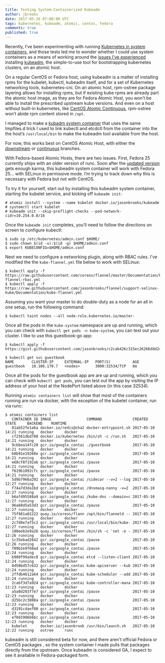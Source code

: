 ```yaml
---
title: Testing System-Containerized Kubeadm
author: jbrooks
date: 2017-05-26 07:00:00 UTC
tags: kubernetes, kubeadm, atomic, centos, fedora
comments: true
published: true
---
```


Recently, I’ve been experimenting with running [Kubernetes in system containers](http://www.projectatomic.io/blog/2017/05/system-containerized-kube/), and those tests led me to wonder whether I could use system containers as a means of working around the [issues I’ve experienced](https://jebpages.com/2016/11/01/installing-kubernetes-on-centos-atomic-host-with-kubeadm/) installing [kubeadm](https://kubernetes.io/docs/getting-started-guides/kubeadm/), the simple-to-use tool for bootstrapping kubernetes clusters, on an atomic host.

On a regular CentOS or Fedora host, using kubeadm is a matter of installing rpms for the kubelet, kubectl, kubeadm itself, and for a set of Kubernetes networking tools, kubernetes-cni. On an atomic host, rpm-ostree package layering allows for installing rpms, but if existing kube rpms are already part the atomic host image, as they are for Fedora Atomic Host, you won’t be able to install the prescribed upstream kube versions. And even on a host without built-in kubernetes, like [CentOS Atomic Continuous](https://wiki.centos.org/SpecialInterestGroup/Atomic/Devel), rpm-ostree won’t abide rpm content stored in `/opt`.

I managed to make a [kubadm system container](https://github.com/jasonbrooks/atomic-system-containers/tree/kube-containers/kubeadm) that uses the same tmpfiles.d trick I used to link kubectl and etcdctl from the container into the the host’s `/usr/local/bin` to make the kubeadm tool available from the host. 

For now, this works best on CentOS Atomic Host, with either the [downstream](https://wiki.centos.org/SpecialInterestGroup/Atomic/Download) or [continuous](https://wiki.centos.org/SpecialInterestGroup/Atomic/Devel) branches. 

With Fedora-based Atomic Hosts, there are two issues. First, Fedora 25 currently ships with an older version of runc. Soon after the [updated version](https://bodhi.fedoraproject.org/updates/FEDORA-2017-f4ccc7cb91) gets enough karma, this kubeadm system container will work with Fedora 25... with SELinux in permissive mode. I’m trying to track down why this is necessary with Fedora but not with CentOS.

To try it for yourself, start out by installing this kubeadm system container, starting the kubelet service, and kicking off `kubeadm init`:

```
# atomic install --system --name kubelet docker.io/jasonbrooks/kubeadm
# systemctl start kubelet
# kubeadm init --skip-preflight-checks --pod-network-cidr=10.254.0.0/16
```

Once the `kubeadm init` completes, you’ll need to follow the directions on screen to configure kubectl:

```
$ sudo cp /etc/kubernetes/admin.conf $HOME/
$ sudo chown $(id -u):$(id -g) $HOME/admin.conf
$ export KUBECONFIG=$HOME/admin.conf
```

Next we need to configure a networking plugin, along with RBAC rules. I've modified the the `kube-flannel.yml` file below to work with SELinux:

```
$ kubectl apply -f https://raw.githubusercontent.com/coreos/flannel/master/Documentation/kube-flannel-rbac.yml
$ kubectl apply -f https://raw.githubusercontent.com/jasonbrooks/flannel/support-selinux-kube/Documentation/kube-flannel.yml
```
Assuming you want your master to do double-duty as a node for an all in one setup, run the following command:
 
```
$ kubectl taint nodes --all node-role.kubernetes.io/master-
```

Once all the pods in the `kube-system` namespace are up and running, which you can check with `kubectl get pods -n kube-system`, you can test out your cluster. I like to use this guestbook-go app:

```
$ kubectl apply -f https://gist.githubusercontent.com/jasonbrooks/c2cab426c315ec26266ddd2c78aa4b60/raw/f9199348a04d5d65b60ce974992f5fd589b3e1de/guestbookgo.yaml

$ kubectl get svc guestbook
NAME        CLUSTER-IP     EXTERNAL-IP   PORT(S)          AGE
guestbook   10.106.170.7   <nodes>       3000:32534/TCP   6m
```

Once all the pods for the guestbook app are are up and running, which you can check with `kubectl get pods`, you can test out the app by visiting the IP address of your host at the NodePort listed above (in this case 32534).

Running `atomic containers list` will show that most of the containers running are run via docker, with the exception of the kubelet container, run via runc:

```
$ atomic containers list
   CONTAINER ID IMAGE                COMMAND              CREATED          STATE     BACKEND    RUNTIME   
   81ab52fe1a6a docker.io/redis@sha2 docker-entrypoint.sh 2017-05-10 14:21 running   docker     docker    
   cf2561dbd708 docker.io/kubernetes /bin/sh -c /run.sh   2017-05-10 14:21 running   docker     docker    
   9cbbea14fc20 gcr.io/google_contai ./guestbook          2017-05-10 14:21 running   docker     docker    
   b8b91e19260e gcr.io/google_contai /pause               2017-05-10 14:21 running   docker     docker    
   e68cf8f192ab gcr.io/google_contai /pause               2017-05-10 14:21 running   docker     docker    
   f619b1092cfc gcr.io/google_contai /pause               2017-05-10 14:21 running   docker     docker    
   5d9b7966a292 gcr.io/google_contai /sidecar --v=2 --log 2017-05-10 12:27 running   docker     docker    
   f74a7d3da1bd gcr.io/google_contai /dnsmasq-nanny -v=2  2017-05-10 12:27 running   docker     docker    
   b6afd95588a9 gcr.io/google_contai /kube-dns --domain=c 2017-05-10 12:27 running   docker     docker    
   96a68d5a53d3 gcr.io/google_contai /pause               2017-05-10 12:27 running   docker     docker    
   75f981a02222 quay.io/coreos/flann /opt/bin/flanneld -- 2017-05-10 12:27 running   docker     docker    
   2c7d8e7af5c2 gcr.io/google_contai /usr/local/bin/kube- 2017-05-10 12:27 running   docker     docker    
   180eeb2e9a26 quay.io/coreos/flann /bin/sh -c 'set -e - 2017-05-10 12:26 running   docker     docker    
   1c35ebad2642 gcr.io/google_contai /pause               2017-05-10 12:26 running   docker     docker    
   f09b2e9f60ad gcr.io/google_contai /pause               2017-05-10 12:24 running   docker     docker    
   b980f99adec8 gcr.io/google_contai etcd --listen-client 2017-05-10 12:24 running   docker     docker    
   8d58bd57c632 gcr.io/google_contai kube-apiserver --kub 2017-05-10 12:24 running   docker     docker    
   2ffdb4612a64 gcr.io/google_contai kube-scheduler --add 2017-05-10 12:24 running   docker     docker    
   2cabf3d7a924 gcr.io/google_contai kube-controller-mana 2017-05-10 12:23 running   docker     docker    
   a5a8d203f7e7 gcr.io/google_contai /pause               2017-05-10 12:23 running   docker     docker    
   d25bc2c3808a gcr.io/google_contai /pause               2017-05-10 12:23 running   docker     docker    
   d3191cdaef80 gcr.io/google_contai /pause               2017-05-10 12:23 running   docker     docker    
   ef0d198666bc gcr.io/google_contai /pause               2017-05-10 12:23 running   docker     docker    
   kubelet      docker.io/jasonbrook /usr/bin/launch.sh   2017-05-10 12:22 running   ostree     runc
```

kubeadm is still considered beta for now, and there aren't official Fedora or CentOS packages , so the system container I made pulls that packages directly from the upstream. Once kubeadm is considered GA, I expect to see it available in Fedora-packaged form.